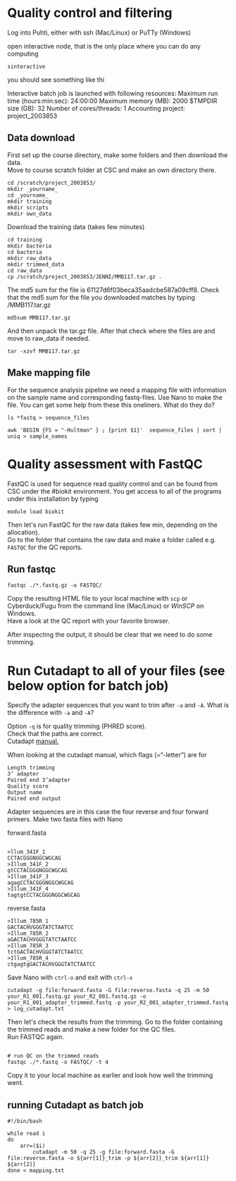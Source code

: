 # Quality control and filtering

Log into Puhti, either with ssh (Mac/Linux) or PuTTy (Windows)

open interactive node, that is the only place where you can do any computing
```
sinteractive
```

you should see something like thi

Interactive batch job is launched with following resources:
  Maximum run time (hours:min:sec): 24:00:00
  Maximum memory (MB): 2000 
  $TMPDIR size (GB): 32 
  Number of cores/threads: 1 
  Accounting project: project_2003853

## Data download
First set up the course directory, make some folders and then download the data.  
Move to course scratch folder at CSC and make an own directory there.  
```
cd /scratch/project_2003853/
mkdir _yourname_
cd _yourname_
mkdir training
mkdir scripts
mkdir own_data
```

Download the training data (takes few minutes)  
```
cd training
mkdir bacteria
cd bacteria
mkdir raw_data
mkdir trimmed_data
cd raw_data
cp /scratch/project_2003853/JENNI/MMB117.tar.gz .
```

The md5 sum for the file is 61127d6f03beca35aadcbe587a09cff8. Check that the md5 sum for the file you downloaded matches by typing
/MMB117.tar.gz
```
md5sum MMB117.tar.gz
```
And then unpack the tar.gz file. After that check where the files are and move to raw_data if needed.
```
tar -xzvf MMB117.tar.gz
``` 

## Make mapping file 
For the sequence analysis pipeline we need a mapping file with information on the sample name and corresponding fastq-files. Use Nano to make the file. You can get some help from these this oneliners. What do they do?
```
ls *fastq > sequence_files

awk 'BEGIN {FS = "-Hultman" } ; {print $1}'  sequence_files | sort | uniq > sample_names
```

# Quality assessment with FastQC

FastQC is used for sequence read quality control and can be found from CSC under the #biokit environment. You get access to all of the programs under this installation by typing 
```
module load biokit
```

Then let's run FastQC for the raw data (takes few min, depending on the allocation).  
Go to the folder that contains the raw data and make a folder called e.g. `FASTQC` for the QC reports.  


## Run fastqc
```
fastqc ./*.fastq.gz -o FASTQC/
```

Copy the resulting HTML file to your local machine with `scp` or Cyberduck/Fugu from the command line (Mac/Linux) or *WinSCP* on Windows.  
Have a look at the QC report with your favorite browser.  

After inspecting the output, it should be clear that we need to do some trimming. 



# Run Cutadapt to all of your files (see below option for batch job)

Specify the adapter sequences that you want to trim after `-a` and `-A`. What is the difference with `-a` and `-A`?

Option `-q` is for quality trimming (PHRED score).  
Check that the paths are correct.  
Cutadapt [manual.](http://cutadapt.readthedocs.io)  

When looking at the cutadapt manual, which flags (=“-letter”) are for
```
Length trimming	 		
3’ adapter 			
Paired end 3’adapter	
Quality score			
Output name		
Paired end output	
```

Adapter sequences are in this case the four reverse and four forward primers. Make two fasta files with Nano

forward.fasta
```

>llum_341F_1
CCTACGGGNGGCWGCAG
>Illum_341F_2
gtCCTACGGGNGGCWGCAG
>Illum_341F_3
agagCCTACGGGNGGCWGCAG
>Illum_341F_4
tagtgtCCTACGGGNGGCWGCAG
```
reverse.fasta
```
>Illum_785R_1
GACTACHVGGGTATCTAATCC
>Illum_785R_2
aGACTACHVGGGTATCTAATCC
>Illum_785R_3
tctGACTACHVGGGTATCTAATCC
>Illum_785R_4
ctgagtgGACTACHVGGGTATCTAATCC
```

Save Nano with `ctrl-o` and exit with `ctrl-x`
 
```
cutadapt -g file:forward.fasta -G file:reverse.fasta -q 25 -m 50 your_R1_001.fastq.gz your_R2_001.fastq.gz -o your_R1_001_adapter_trimmed.fastq -p your_R2_001_adapter_trimmed.fastq > log_cutadapt.txt
```
Then let's check the results from the trimming. Go to the folder containing the trimmed reads and make a new folder for the QC files.  
Run FASTQC again.  

```

# run QC on the trimmed reads
fastqc ./*.fastq -o FASTQC/ -t 4
```

Copy it to your local machine as earlier and look how well the trimming went.  




## running Cutadapt as batch job

```
#!/bin/bash

while read i
do
  	arr=($i)
        cutadapt -m 50 -q 25 -g file:forward.fasta -G file:reverse.fasta -o ${arr[1]}_trim -p ${arr[2]}_trim ${arr[1]} ${arr[2]}
done < mapping.txt
```


